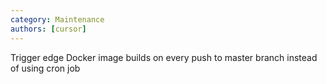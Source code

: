 ```yaml
---
category: Maintenance
authors: [cursor]
---
```


Trigger edge Docker image builds on every push to master branch instead of using cron job